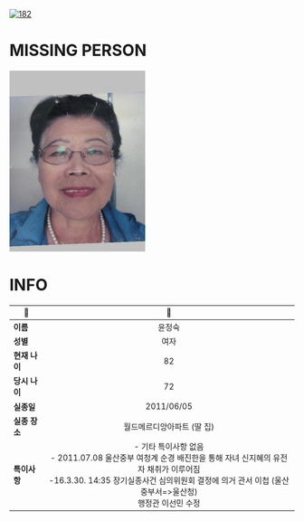 [![182](https://img.shields.io/badge/%EC%8B%A4%EC%A2%85%EC%8B%A0%EA%B3%A0%EB%8A%94%20%EA%B5%AD%EB%B2%88%EC%97%86%EC%9D%B4-182-blue)](http://safe182.go.kr/index.do)

# MISSING PERSON

<img src="./missing_person.jpg">

# INFO

|🔑|💎|
|--|:--:|
|**이름**|윤정숙|
|**성별**|여자|
|**현재 나이**|82|
|**당시 나이**|72|
|**실종일**|2011/06/05|
|**실종 장소**|월드메르디앙아파트 (딸 집)|
|**특이사항**|- 기타 특이사항 없음</br>- 2011.07.08 울산중부 여청계 순경 배진한을 통해 자녀 신지혜의 유전자 채취가 이루어짐</br>-16.3.30. 14:35 장기실종사건 심의위원회 결정에 의거 관서 이첩 (울산중부서=>울산청)</br>   행정관 이선민 수정|
